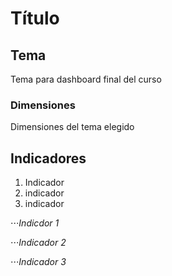 # Título
## Tema
Tema para dashboard final del curso

### Dimensiones
Dimensiones del tema elegido

## Indicadores
1. Indicador
2. indicador
3. indicador

⋅⋅⋅_Indicdor 1_

⋅⋅⋅_Indicador 2_

⋅⋅⋅_Indicador 3_
